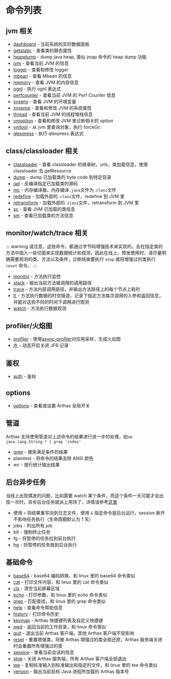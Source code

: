 # 命令列表

## jvm 相关

- [dashboard](dashboard.md) - 当前系统的实时数据面板
- [getstatic](getstatic.md) - 查看类的静态属性
- [heapdump](heapdump.md) - dump java heap, 类似 jmap 命令的 heap dump 功能
- [jvm](jvm.md) - 查看当前 JVM 的信息
- [logger](logger.md) - 查看和修改 logger
- [mbean](mbean.md) - 查看 Mbean 的信息
- [memory](memory.md) - 查看 JVM 的内存信息
- [ognl](ognl.md) - 执行 ognl 表达式
- [perfcounter](perfcounter.md) - 查看当前 JVM 的 Perf Counter 信息
- [sysenv](sysenv.md) - 查看 JVM 的环境变量
- [sysprop](sysprop.md) - 查看和修改 JVM 的系统属性
- [thread](thread.md) - 查看当前 JVM 的线程堆栈信息
- [vmoption](vmoption.md) - 查看和修改 JVM 里诊断相关的 option
- [vmtool](vmtool.md) - 从 jvm 里查询对象，执行 forceGc
- [qlexpress](qlexpress.md) - 执行 qlexpress 表达式

## class/classloader 相关

- [classloader](classloader.md) - 查看 classloader 的继承树，urls，类加载信息，使用 classloader 去 getResource
- [dump](dump.md) - dump 已加载类的 byte code 到特定目录
- [jad](jad.md) - 反编译指定已加载类的源码
- [mc](mc.md) - 内存编译器，内存编译`.java`文件为`.class`文件
- [redefine](redefine.md) - 加载外部的`.class`文件，redefine 到 JVM 里
- [retransform](retransform.md) - 加载外部的`.class`文件，retransform 到 JVM 里
- [sc](sc.md) - 查看 JVM 已加载的类信息
- [sm](sm.md) - 查看已加载类的方法信息

## monitor/watch/trace 相关

::: warning
请注意，这些命令，都通过字节码增强技术来实现的，会在指定类的方法中插入一些切面来实现数据统计和观测，因此在线上、预发使用时，请尽量明确需要观测的类、方法以及条件，诊断结束要执行 `stop` 或将增强过的类执行 `reset` 命令。
:::

- [monitor](monitor.md) - 方法执行监控
- [stack](stack.md) - 输出当前方法被调用的调用路径
- [trace](trace.md) - 方法内部调用路径，并输出方法路径上的每个节点上耗时
- [tt](tt.md) - 方法执行数据的时空隧道，记录下指定方法每次调用的入参和返回信息，并能对这些不同的时间下调用进行观测
- [watch](watch.md) - 方法执行数据观测

## profiler/火焰图

- [profiler](profiler.md) - 使用[async-profiler](https://github.com/jvm-profiling-tools/async-profiler)对应用采样，生成火焰图
- [jfr](jfr.md) - 动态开启关闭 JFR 记录

## 鉴权

- [auth](auth.md) - 鉴权

## options

- [options](options.md) - 查看或设置 Arthas 全局开关

## 管道

Arthas 支持使用管道对上述命令的结果进行进一步的处理，如`sm java.lang.String * | grep 'index'`

- [grep](grep.md) - 搜索满足条件的结果
- plaintext - 将命令的结果去除 ANSI 颜色
- wc - 按行统计输出结果

## 后台异步任务

当线上出现偶发的问题，比如需要 watch 某个条件，而这个条件一天可能才会出现一次时，异步后台任务就派上用场了，详情请参考[这里](async.md)

- 使用 `>` 将结果重写向到日志文件，使用 `&` 指定命令是后台运行，session 断开不影响任务执行（生命周期默认为 1 天）
- jobs - 列出所有 job
- kill - 强制终止任务
- fg - 将暂停的任务拉到前台执行
- bg - 将暂停的任务放到后台执行

## 基础命令

- [base64](base64.md) - base64 编码转换，和 linux 里的 base64 命令类似
- [cat](cat.md) - 打印文件内容，和 linux 里的 cat 命令类似
- [cls](cls.md) - 清空当前屏幕区域
- [echo](echo.md) - 打印参数，和 linux 里的 echo 命令类似
- [grep](grep.md) - 匹配查找，和 linux 里的 grep 命令类似
- [help](help.md) - 查看命令帮助信息
- [history](history.md) - 打印命令历史
- [keymap](keymap.md) - Arthas 快捷键列表及自定义快捷键
- [pwd](pwd.md) - 返回当前的工作目录，和 linux 命令类似
- [quit](quit.md) - 退出当前 Arthas 客户端，其他 Arthas 客户端不受影响
- [reset](reset.md) - 重置增强类，将被 Arthas 增强过的类全部还原，Arthas 服务端关闭时会重置所有增强过的类
- [session](session.md) - 查看当前会话的信息
- [stop](stop.md) - 关闭 Arthas 服务端，所有 Arthas 客户端全部退出
- [tee](tee.md) - 复制标准输入到标准输出和指定的文件，和 linux 里的 tee 命令类似
- [version](version.md) - 输出当前目标 Java 进程所加载的 Arthas 版本号
